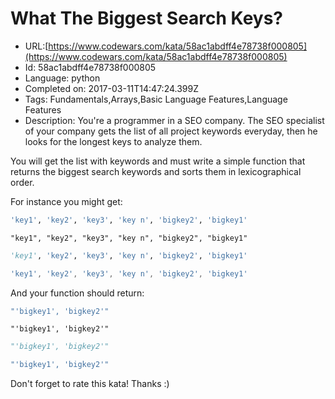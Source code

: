 # What The Biggest Search Keys?

 - URL:[https://www.codewars.com/kata/58ac1abdff4e78738f000805](https://www.codewars.com/kata/58ac1abdff4e78738f000805)
 - Id: 58ac1abdff4e78738f000805
 - Language: python
 - Completed on: 2017-03-11T14:47:24.399Z
 - Tags: Fundamentals,Arrays,Basic Language Features,Language Features
 - Description:
You're a programmer in a SEO company. The SEO specialist of your company gets the list of all project keywords everyday, then he looks for the longest keys to analyze them.

You will get the list with keywords and must write a simple function that returns the biggest search keywords and sorts them in lexicographical order.

For instance you might get:
```ruby
'key1', 'key2', 'key3', 'key n', 'bigkey2', 'bigkey1'
```
```crystal
"key1", "key2", "key3", "key n", "bigkey2", "bigkey1"
```
```python
'key1', 'key2', 'key3', 'key n', 'bigkey2', 'bigkey1'
```
```javascript
'key1', 'key2', 'key3', 'key n', 'bigkey2', 'bigkey1'
```

And your function should return:
```ruby
"'bigkey1', 'bigkey2'"
```
```crystal
"'bigkey1', 'bigkey2'"
```
```python
"'bigkey1', 'bigkey2'"
```
```javascript
"'bigkey1', 'bigkey2'"
```

Don't forget to rate this kata! Thanks :)

